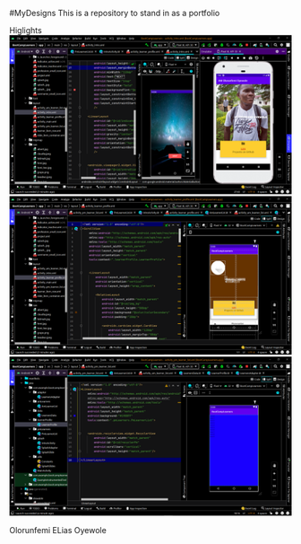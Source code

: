 #MyDesigns
This is a repository to stand in as a portfolio

Higlights
![Screenshot](https://github.com/KingElias-1/iSpaceAndroid/blob/main/BootCampLearners/Screenshot%20(66).png)
![Screenshot](https://github.com/KingElias-1/iSpaceAndroid/blob/main/BootCampLearners/Screenshot%20(65).png)
![Screenshot](https://github.com/KingElias-1/iSpaceAndroid/blob/main/BootCampLearners/Screenshot%20(64).png)

Olorunfemi ELias Oyewole
